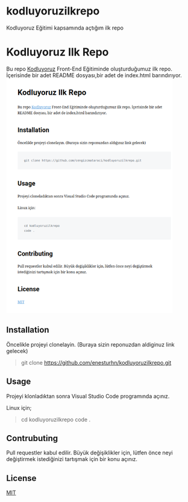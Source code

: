 # kodluyoruzilkrepo
Kodluyoruz Eğitimi kapsamında açtığım ilk repo

# Kodluyoruz Ilk Repo

Bu repo [Kodluyoruz](https://academy.patika.dev/courses/git) Front-End Eğitiminde oluşturduğumuz ilk repo. İçerisinde bir adet README dosyası,bir adet de index.html barındırıyor.
 ![alt text](Kodluyoruz-1.png)

## Installation

Öncelikle projeyi clonelayin. (Buraya sizin reponuzdan aldiginuz link gelecek)
> git clone https://github.com/enesturhn/kodluyoruzilkrepo.git

## Usage 

Projeyi klonladıktan sonra Visual Studio Code programında açınız.

Linux için;

>cd kodluyoruzilkrepo
>code .

## Contrubuting

Pull requestler kabul edilir. Büyük değişiklikler için, lütfen önce neyi değiştirmek
istediğinizi tartışmak için bir konu açınız.

## License

[MIT](https://choosealicense.com/licenses/mit/)







